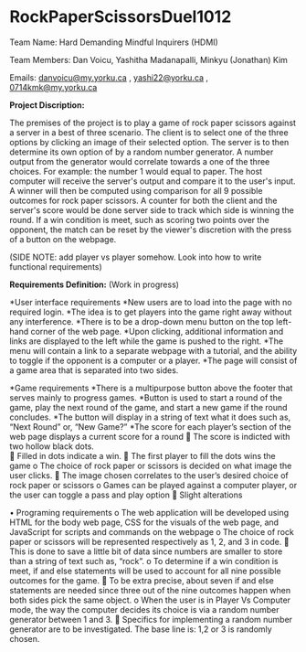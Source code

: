 # RockPaperScissorsDuel1012
Team Name: Hard Demanding Mindful Inquirers (HDMI)

Team Members: Dan Voicu, Yashitha Madanapalli, Minkyu (Jonathan) Kim

Emails: danvoicu@my.yorku.ca , yashi22@yorku.ca , 0714kmk@my.yorku.ca



**Project Discription:**

The premises of the project is to play a game of rock paper scissors against a server in a best of three scenario. The client is to select one of the three options by clicking an image of their selected option. The server is to then determine its own option of by a random number generator. A number output from the generator would correlate towards a one of the three choices. For example: the number 1 would equal to paper. The host computer will receive the server's output and compare it to the user's input. A winner will then be computed using comparison for all 9 possible outcomes for rock paper scissors. A counter for both the client and the server's score would be done server side to track which side is winning the round. If a win condition is meet, such as scoring two points over the opponent, the match can be reset by the viewer's discretion with the press of a button on the webpage.

(SIDE NOTE: add player vs player somehow. Look into how to write functional requirements)


**Requirements Definition:**
(Work in progress)

 *User interface requirements
    *New users are to load into the page with no required login.
      *The idea is to get players into the game right away without any interference.
    *There is to be a drop-down menu button on the top left-hand corner of the web page.
      *Upon clicking, additional information and links are displayed to the left while the game is pushed to the right.
      *The menu will contain a link to a separate webpage with a tutorial, and the ability to toggle if the opponent is a computer or a player.
    *The page will consist of a game area that is separated into two sides.

 *Game requirements
    *There is a multipurpose button above the footer that serves mainly to progress games.
      *Button is used to start a round of the game, play the next round of the game, and start a new game if the round concludes.
      *The button will display in a string of text what it does such as, “Next Round” or, “New Game?”
    *The score for each player’s section of the web page displays a current score for a round
	The score is indicted with two hollow black dots.  
	Filled in dots indicate a win.
	The first player to fill the dots wins the game
o	The choice of rock paper or scissors is decided on what image the user clicks.
	The image chosen correlates to the user’s desired choice of rock paper or scissors
o	Games can be played against a computer player, or the user can toggle a pass and play option
	Slight alterations

•	Programing requirements
o	The web application will be developed using HTML for the body web page, CSS for the visuals of the web page, and JavaScript for scripts and commands on the webpage
o	The choice of rock paper or scissors will be represented respectively as 1, 2, and 3 in code.
	This is done to save a little bit of data since numbers are smaller to store than a string of text such as, “rock”.
o	To determine if a win condition is meet, if and else statements will be used to account for all nine possible outcomes for the game.
	To be extra precise, about seven if and else statements are needed since three out of the nine outcomes happen when both sides pick the same object.
o	When the user is in Player Vs Computer mode, the way the computer decides its choice is via a random number generator between 1 and 3.
	Specifics for implementing a random number generator are to be investigated. The base line is: 1,2 or 3 is randomly chosen.






